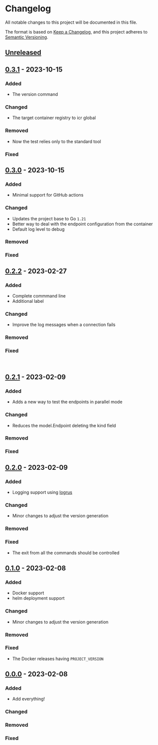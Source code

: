 # Changelog
All notable changes to this project will be documented in this file.

The format is based on [Keep a Changelog](https://keepachangelog.com/en/1.0.0/),
and this project adheres to [Semantic Versioning](https://semver.org/spec/v2.0.0.html).

## [Unreleased]

## [0.3.1] - 2023-10-15
### Added
* The version command

### Changed
* The target container registry to icr global

### Removed
* Now the test relies only to the standard tool

### Fixed


## [0.3.0] - 2023-10-15
### Added
* Minimal support for GitHub actions

### Changed
* Updates the project base to Go `1.21`
* Better way to deal with the endpoint configuration from the container
* Default log level to debug

### Removed

### Fixed


## [0.2.2] - 2023-02-27
### Added
* Complete commmand line
* Additional label

### Changed
* Improve the log messages when a connection fails

### Removed

### Fixed

  
## [0.2.1] - 2023-02-09
### Added
* Adds a new way to test the endpoints in parallel mode

### Changed
* Reduces the model.Endpoint deleting the kind field

### Removed

### Fixed


## [0.2.0] - 2023-02-09
### Added
* Logging support using [logrus](https://github.com/sirupsen/logrus)

### Changed
* Minor changes to adjust the version generation

### Removed

### Fixed
* The exit from all the commands should be controlled


## [0.1.0] - 2023-02-08
### Added
* Docker support
* helm deployment support

### Changed
* Minor changes to adjust the version generation

### Removed

### Fixed
* The Docker releases having `PROJECT_VERSION`


## [0.0.0] - 2023-02-08
### Added
* Add everything!

### Changed

### Removed

### Fixed


[Unreleased]: https://github.com/jjuarez/simple-prober/compare/0.3.1...HEAD
[0.3.1]: https://github.com/jjuarez/simple-prober/compare/0.3.0...0.3.1
[0.3.0]: https://github.com/jjuarez/simple-prober/compare/0.2.2...0.3.0
[0.2.2]: https://github.com/jjuarez/simple-prober/compare/0.2.1...0.2.2
[0.2.1]: https://github.com/jjuarez/simple-prober/compare/0.2.0...0.2.1
[0.2.0]: https://github.com/jjuarez/simple-prober/compare/0.1.0...0.2.0
[0.1.0]: https://github.com/jjuarez/simple-prober/compare/0.0.0...0.1.0
[0.0.0]: https://github.com/jjuarez/simple-prober/tree/0.0.0
